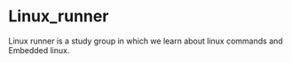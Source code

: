 # Linux_runner
Linux runner is a study group in which we learn about linux commands and Embedded linux. 
